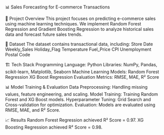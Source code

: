 📊 Sales Forecasting for E-commerce Transactions

🚀 Project Overview
This project focuses on predicting e-commerce sales using machine learning techniques. We implement Random Forest Regression and Gradient Boosting Regression to analyze historical sales data and forecast future sales trends.

📁 Dataset
The dataset contains transactional data, including:
Store	Date
Weekly_Sales
Holiday_Flag
Temperature
Fuel_Price
CPI	Unemployment	
Postal Code

🏗️ Tech Stack
Programming Language: Python
Libraries: NumPy, Pandas, scikit-learn, Matplotlib, Seaborn
Machine Learning Models:
Random Forest Regression
XG Boost Regression
Evaluation Metrics: RMSE, MAE, R² Score

📊 Model Training & Evaluation
Data Preprocessing: Handling missing values, feature engineering, and scaling.
Model Training: Training Random Forest and XG Boost models.
Hyperparameter Tuning: Grid Search and Cross-validation for optimization.
Evaluation: Models are evaluated using RMSE, MAE, and R² Score.

📈 Results
Random Forest Regression achieved R² Score = 0.97.
XG Boosting Regression achieved R² Score = 0.98.
